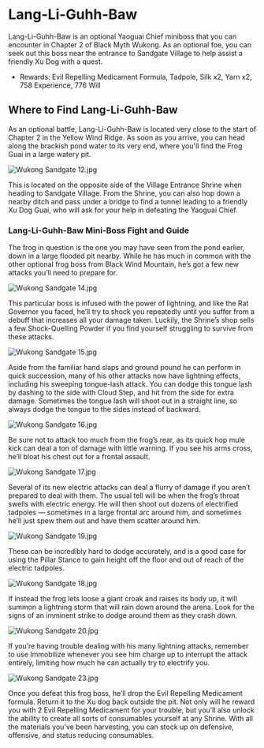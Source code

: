 # Lang-Li-Guhh-Baw

Lang-Li-Guhh-Baw is an optional Yaoguai Chief miniboss that you can encounter in Chapter 2 of Black Myth Wukong. As an optional foe, you can seek out this boss near the entrance to Sandgate Village to help assist a friendly Xu Dog with a quest. 

  * Rewards: Evil Repelling Medicament Formula, Tadpole, Silk x2, Yarn x2, 758 Experience, 776 Will

## Where to Find Lang-Li-Guhh-Baw

As an optional battle, Lang-Li-Guhh-Baw is located very close to the start of Chapter 2 in the Yellow Wind Ridge. As soon as you arrive, you can head along the brackish pond water to its very end, where you'll find the Frog Guai in a large watery pit. 

![Wukong Sandgate 12.jpg](https://oyster.ignimgs.com/mediawiki/apis.ign.com/black-myth-wukong/2/2a/Wukong_Sandgate_12.jpg)

This is located on the opposite side of the Village Entrance Shrine when heading to Sandgate Village. From the Shrine, you can also hop down a nearby ditch and pass under a bridge to find a tunnel leading to a friendly Xu Dog Guai, who will ask for your help in defeating the Yaoguai Chief. 

### Lang-Li-Guhh-Baw Mini-Boss Fight and Guide

The frog in question is the one you may have seen from the pond earlier, down in a large flooded pit nearby. While he has much in common with the other optional frog boss from Black Wind Mountain, he’s got a few new attacks you’ll need to prepare for. 

![Wukong Sandgate 14.jpg](https://oyster.ignimgs.com/mediawiki/apis.ign.com/black-myth-wukong/f/fe/Wukong_Sandgate_14.jpg)

This particular boss is infused with the power of lightning, and like the Rat Governor you faced, he’ll try to shock you repeatedly until you suffer from a debuff that increases all your damage taken. Luckily, the Shrine’s shop sells a few Shock-Quelling Powder if you find yourself struggling to survive from these attacks. 

![Wukong Sandgate 15.jpg](https://oyster.ignimgs.com/mediawiki/apis.ign.com/black-myth-wukong/8/89/Wukong_Sandgate_15.jpg)

Aside from the familiar hand slaps and ground pound he can perform in quick succession, many of his other attacks now have lightning effects, including his sweeping tongue-lash attack. You can dodge this tongue lash by dashing to the side with Cloud Step, and hit from the side for extra damage. Sometimes the tongue lash will shoot out in a straight line, so always dodge the tongue to the sides instead of backward. 

![Wukong Sandgate 16.jpg](https://oyster.ignimgs.com/mediawiki/apis.ign.com/black-myth-wukong/5/56/Wukong_Sandgate_16.jpg)

Be sure not to attack too much from the frog’s rear, as its quick hop mule kick can deal a ton of damage with little warning. If you see his arms cross, he’ll bloat his chest out for a frontal assault. 

![Wukong Sandgate 17.jpg](https://oyster.ignimgs.com/mediawiki/apis.ign.com/black-myth-wukong/c/cc/Wukong_Sandgate_17.jpg)

Several of its new electric attacks can deal a flurry of damage if you aren’t prepared to deal with them. The usual tell will be when the frog’s throat swells with electric energy. He will then shoot out dozens of electrified tadpoles — sometimes in a large frontal arc around him, and sometimes he’ll just spew them out and have them scatter around him. 

![Wukong Sandgate 19.jpg](https://oyster.ignimgs.com/mediawiki/apis.ign.com/black-myth-wukong/2/2b/Wukong_Sandgate_19.jpg)

These can be incredibly hard to dodge accurately, and is a good case for using the Pillar Stance to gain height off the floor and out of reach of the electric tadpoles. 

![Wukong Sandgate 18.jpg](https://oyster.ignimgs.com/mediawiki/apis.ign.com/black-myth-wukong/e/eb/Wukong_Sandgate_18.jpg)

If instead the frog lets loose a giant croak and raises its body up, it will summon a lightning storm that will rain down around the arena. Look for the signs of an imminent strike to dodge around them as they crash down. 

![Wukong Sandgate 20.jpg](https://oyster.ignimgs.com/mediawiki/apis.ign.com/black-myth-wukong/2/20/Wukong_Sandgate_20.jpg)

If you’re having trouble dealing with his many lightning attacks, remember to use Immobilize whenever you see him charge up to interrupt the attack entirely, limiting how much he can actually try to electrify you. 

![Wukong Sandgate 23.jpg](https://oyster.ignimgs.com/mediawiki/apis.ign.com/black-myth-wukong/2/27/Wukong_Sandgate_23.jpg)

Once you defeat this frog boss, he’ll drop the Evil Repelling Medicament formula. Return it to the Xu dog back outside the pit. Not only will he reward you with 2 Evil Repelling Medicament for your trouble, but you’ll also unlock the ability to create all sorts of consumables yourself at any Shrine. With all the materials you’ve been harvesting, you can stock up on defensive, offensive, and status reducing consumables. 
